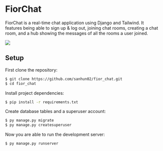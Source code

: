 # FiorChat

FiorChat is a real-time chat application using Django and Tailwind. It features being able to sign up & log out, joining chat rooms, creating a chat room, and a hub showing the messages of all the rooms a user joined.

![](https://onedrive.live.com/?authkey=%21AAXhXaea5dJ5JVQ&cid=1436CA54A043A2DD&id=1436CA54A043A2DD%211788&parId=1436CA54A043A2DD%21202&o=OneUp)

## Setup

First clone the repository:

```bash
$ git clone https://github.com/sanhun02/fior_chat.git
$ cd fior_chat
```

Install project dependencies:

```bash
$ pip install -r requirements.txt
```

Create database tables and a superuser account:

```bash
$ py manage.py migrate
$ py manage.py createsuperuser
```

Now you are able to run the development server:

```bash
$ py manage.py runserver
```
